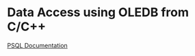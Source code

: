 # Data Access using OLEDB from C/C++

[PSQL Documentation](https://docs.actian.com/psql/psqlv13/#page/oledb%2Fadoguide.htm%23)

